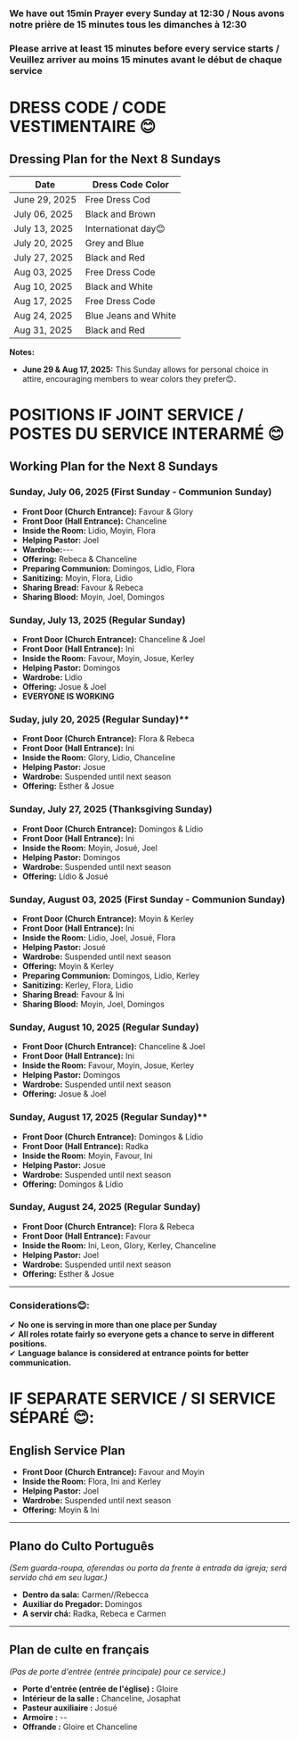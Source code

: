 ### We have out 15min Prayer every Sunday at 12:30 / Nous avons notre prière de 15 minutes tous les dimanches à 12:30
### Please arrive at least 15 minutes before every service starts / Veuillez arriver au moins 15 minutes avant le début de chaque service

# DRESS CODE / CODE VESTIMENTAIRE 😊

## **Dressing Plan for the Next 8 Sundays**

| Date                 | Dress Code Color |
|----------------------|------------------|
| June 29, 2025        | Free Dress Cod   |
| July 06, 2025        | Black and Brown  |
| July 13, 2025        | Internationat day😊|
| July 20, 2025        | Grey  and Blue   |
| July 27, 2025        | Black and Red    |
| Aug 03, 2025         | Free Dress Code  |
| Aug 10, 2025         | Black and White  |
| Aug 17, 2025         | Free Dress Code  |
| Aug 24, 2025         | Blue Jeans and White|
| Aug 31, 2025         | Black and Red   |

**Notes:**

- **June 29 & Aug 17, 2025:** This Sunday allows for personal choice in attire, encouraging members to wear colors they prefer😊.

# POSITIONS IF JOINT SERVICE / POSTES DU SERVICE INTERARMÉ 😊

## **Working Plan for the Next 8 Sundays**

### **Sunday, July 06, 2025** (First Sunday - Communion Sunday)  
- **Front Door (Church Entrance):** Favour & Glory 
- **Front Door (Hall Entrance):** Chanceline  
- **Inside the Room:** Lidio, Moyin, Flora  
- **Helping Pastor:**  Joel  
- **Wardrobe:**--- 
- **Offering:** Rebeca & Chanceline  
- **Preparing Communion:** Domingos, Lidio, Flora
- **Sanitizing:** Moyin, Flora, Lidio  
- **Sharing Bread:** Favour & Rebeca  
- **Sharing Blood:** Moyin, Joel, Domingos   

### **Sunday, July 13, 2025** (Regular Sunday)  
- **Front Door (Church Entrance):** Chanceline & Joel  
- **Front Door (Hall Entrance):** Ini  
- **Inside the Room:** Favour, Moyin, Josue, Kerley  
- **Helping Pastor:** Domingos  
- **Wardrobe:** Lidio  
- **Offering:** Josue & Joel
- **EVERYONE IS WORKING** 

### **Suday, july 20, 2025** (Regular Sunday)**  
- **Front Door (Church Entrance):** Flora & Rebeca  
- **Front Door (Hall Entrance):** Ini  
- **Inside the Room:** Glory, Lidio, Chanceline 
- **Helping Pastor:** Josue  
- **Wardrobe:** Suspended until next season 
- **Offering:** Esther & Josue   

### **Sunday,  July 27, 2025** (Thanksgiving Sunday)  
- **Front Door (Church Entrance):** Domingos & Lídio 
- **Front Door (Hall Entrance):** Ini  
- **Inside the Room:** Moyin, Josué, Joel 
- **Helping Pastor:** Domingos  
- **Wardrobe:** Suspended until next season
- **Offering:** Lídio & Josué  

### **Sunday, August 03, 2025** (First Sunday - Communion Sunday)  
- **Front Door (Church Entrance):** Moyin & Kerley 
- **Front Door (Hall Entrance):** Ini  
- **Inside the Room:** Lidio, Joel, Josué, Flora  
- **Helping Pastor:** Josué 
- **Wardrobe:** Suspended until next season
- **Offering:** Moyin & Kerley  
- **Preparing Communion:** Domingos, Lidio, Kerley
- **Sanitizing:** Kerley, Flora, Lidio  
- **Sharing Bread:** Favour & Ini  
- **Sharing Blood:** Moyin, Joel, Domingos  

### **Sunday, August 10, 2025** (Regular Sunday)  
- **Front Door (Church Entrance):** Chanceline & Joel  
- **Front Door (Hall Entrance):** Ini  
- **Inside the Room:** Favour, Moyin, Josue, Kerley  
- **Helping Pastor:** Domingos  
- **Wardrobe:** Suspended until next season
- **Offering:** Josue & Joel   

### **Sunday, August 17, 2025** (Regular Sunday)**  
- **Front Door (Church Entrance):** Domingos & Lídio 
- **Front Door (Hall Entrance):** Radka  
- **Inside the Room:** Moyin, Favour, Ini 
- **Helping Pastor:** Josue  
- **Wardrobe:** Suspended until next season
- **Offering:** Domingos & Lídio  

### **Sunday, August 24, 2025** (Regular Sunday)  
- **Front Door (Church Entrance):** Flora & Rebeca  
- **Front Door (Hall Entrance):** Favour  
- **Inside the Room:** Ini, Leon, Glory, Kerley, Chanceline 
- **Helping Pastor:** Joel  
- **Wardrobe:** Suspended until next season
- **Offering:** Esther & Josue  

---

### **Considerations😊:**
✔ **No one is serving in more than one place per Sunday**  
✔ **All roles rotate fairly so everyone gets a chance to serve in different positions.**  
✔ **Language balance is considered at entrance points for better communication.**  

# IF SEPARATE SERVICE / SI SERVICE SÉPARÉ 😊:


## **English Service Plan**
- **Front Door (Church Entrance):** Favour and Moyin
- **Inside the Room:** Flora, Ini and Kerley  
- **Helping Pastor:** Joel  
- **Wardrobe:** Suspended until next season 
- **Offering:** Moyin & Ini  

---

## **Plano do Culto Português**
*(Sem guarda-roupa, oferendas ou porta da frente à entrada da igreja; será servido chá em seu lugar.)*
- **Dentro da sala:** Carmen//Rebecca
- **Auxiliar do Pregador:** Domingos
- **A servir chá:** Radka, Rebeca e Carmen

---

## **Plan de culte en français**
*(Pas de porte d'entrée (entrée principale) pour ce service.)*
- **Porte d'entrée (entrée de l'église) :** Gloire
- **Intérieur de la salle :** Chanceline, Josaphat
- **Pasteur auxiliaire :** Josué
- **Armoire :** --
- **Offrande :** Gloire et Chanceline 


